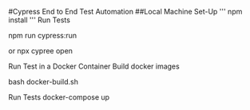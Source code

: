 #Cypress End to End Test Automation
##Local Machine Set-Up
'''
npm install
'''
Run Tests

npm run cypress:run

or 
npx cypree open

Run Test in a Docker Container
Build docker images

bash docker-build.sh

Run Tests
docker-compose up
